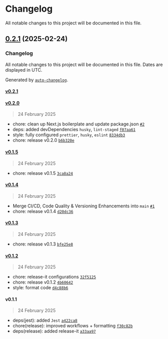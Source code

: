 # Changelog

All notable changes to this project will be documented in this file.


## [0.2.1](https://github.com/IliaKamilov/TDD-exercise/compare/v0.2.0...v0.2.1) (2025-02-24)

### Changelog

All notable changes to this project will be documented in this file. Dates are displayed in UTC.

Generated by [`auto-changelog`](https://github.com/CookPete/auto-changelog).

#### [v0.2.1](https://github.com/IliaKamilov/TDD-exercise/compare/v0.2.0...v0.2.1)

#### [v0.2.0](https://github.com/IliaKamilov/TDD-exercise/compare/v0.1.5...v0.2.0)

> 24 February 2025

- chore: clean up Next.js boilerplate and update package.json [`#2`](https://github.com/IliaKamilov/TDD-exercise/pull/2)
- deps: added devDependencies `husky`, `lint-staged` [`f07aa61`](https://github.com/IliaKamilov/TDD-exercise/commit/f07aa616df9accea8f7a2e74b0e3366096527506)
- style: fully configured `prettier`, `husky`, `eslint` [`8334db3`](https://github.com/IliaKamilov/TDD-exercise/commit/8334db3c29435afa26f0ed9aa1a96fbd427d42b7)
- chore: release v0.2.0 [`b6b320e`](https://github.com/IliaKamilov/TDD-exercise/commit/b6b320e75eee742f90c72e88229f9ae44e1dc64b)

#### [v0.1.5](https://github.com/IliaKamilov/TDD-exercise/compare/v0.1.4...v0.1.5)

> 24 February 2025

- chore: release v0.1.5 [`3ca8a24`](https://github.com/IliaKamilov/TDD-exercise/commit/3ca8a24cb79ee339d7e000bca7b8cd2d45c9b45e)

#### [v0.1.4](https://github.com/IliaKamilov/TDD-exercise/compare/v0.1.3...v0.1.4)

> 24 February 2025

- Merge CI/CD, Code Quality & Versioning Enhancements into `main` [`#1`](https://github.com/IliaKamilov/TDD-exercise/pull/1)
- chore: release v0.1.4 [`d20dc36`](https://github.com/IliaKamilov/TDD-exercise/commit/d20dc36c248cc877f100a98bfd5ba303e80c0452)

#### [v0.1.3](https://github.com/IliaKamilov/TDD-exercise/compare/v0.1.2...v0.1.3)

> 24 February 2025

- chore: release v0.1.3 [`bfe25e8`](https://github.com/IliaKamilov/TDD-exercise/commit/bfe25e8c5c0ed738f226b0019d5c1b5c2c18aace)

#### [v0.1.2](https://github.com/IliaKamilov/TDD-exercise/compare/v0.1.1...v0.1.2)

> 24 February 2025

- chore: release-it configurations [`32f5125`](https://github.com/IliaKamilov/TDD-exercise/commit/32f5125cc679e96681e0ad38b913fc4466ea39e2)
- chore: release v0.1.2 [`4b60642`](https://github.com/IliaKamilov/TDD-exercise/commit/4b60642bc8b1b53ca1a207c158e771470b9e515d)
- style: format code [`d4c88b6`](https://github.com/IliaKamilov/TDD-exercise/commit/d4c88b6e29047d99c1f42e34da1c86c810f8bf60)

#### v0.1.1

> 24 February 2025

- deps(jest): added `Jest` [`a422ca8`](https://github.com/IliaKamilov/TDD-exercise/commit/a422ca8ae432442f4bc171c1bcbbcf680ff10d48)
- chore(release): improved workflows + formatting [`f30c82b`](https://github.com/IliaKamilov/TDD-exercise/commit/f30c82b88d10d45995516ed718cd74439cfb2607)
- deps(release): added release-it [`a33aa97`](https://github.com/IliaKamilov/TDD-exercise/commit/a33aa97e2bed276913a6e270016e10a986869236)
